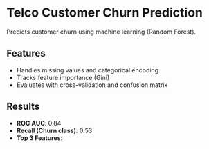 # Telco Customer Churn Prediction

Predicts customer churn using machine learning (Random Forest). 

## Features
- Handles missing values and categorical encoding
- Tracks feature importance (Gini)
- Evaluates with cross-validation and confusion matrix

## Results
- **ROC AUC**: 0.84
- **Recall (Churn class)**: 0.53
- **Top 3 Features**:  
